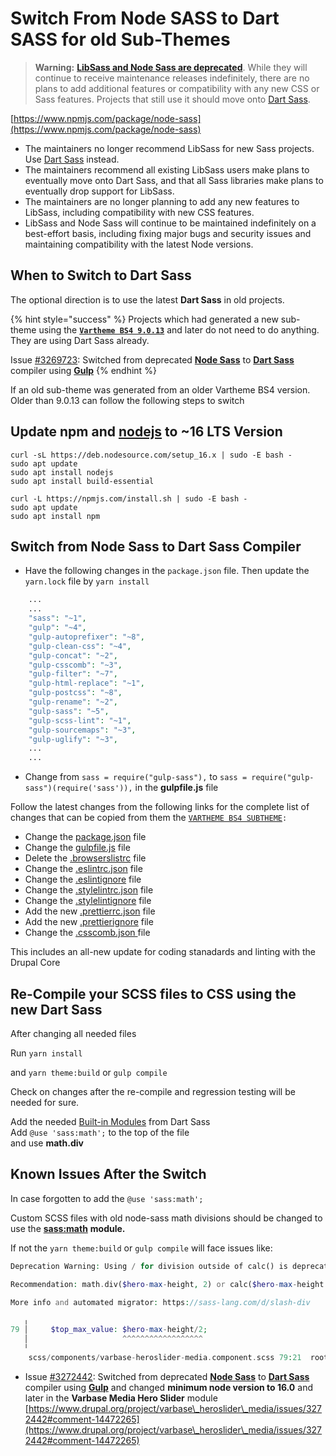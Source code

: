 # Switch From Node SASS to Dart SASS for old Sub-Themes



> **Warning:** [**LibSass and Node Sass are deprecated**](https://sass-lang.com/blog/libsass-is-deprecated). While they will continue to receive maintenance releases indefinitely, there are no plans to add additional features or compatibility with any new CSS or Sass features. Projects that still use it should move onto [Dart Sass](https://sass-lang.com/dart-sass).

[https://www.npmjs.com/package/node-sass](https://www.npmjs.com/package/node-sass)

* The maintainers no longer recommend LibSass for new Sass projects. Use [Dart Sass](https://sass-lang.com/dart-sass) instead.
* The maintainers recommend all existing LibSass users make plans to eventually move onto Dart Sass, and that all Sass libraries make plans to eventually drop support for LibSass.
* The maintainers are no longer planning to add any new features to LibSass, including compatibility with new CSS features.
* LibSass and Node Sass will continue to be maintained indefinitely on a best-effort basis, including fixing major bugs and security issues and maintaining compatibility with the latest Node versions.

## When to Switch to Dart Sass

The optional direction is to use the latest **Dart Sass** in old projects.

{% hint style="success" %}
Projects which had generated a new sub-theme using the [**`Vartheme BS4 9.0.13`**](https://www.drupal.org/project/vartheme\_bs4/releases/9.0.13) and later do not need to do anything. They are using Dart Sass already.



Issue [#3269723](https://www.drupal.org/i/3269723): Switched from deprecated [**Node Sass**](https://www.npmjs.com/package/node-sass) to [**Dart Sass**](https://sass-lang.com/dart-sass) compiler using [**Gulp**](https://www.npmjs.com/package/gulp)
{% endhint %}



If an old sub-theme was generated from an older Vartheme BS4 version. Older than 9.0.13 can follow the following steps to switch&#x20;

## **Update npm** and [**nodejs**](https://nodejs.org/en/) to \~16 LTS Version

```
curl -sL https://deb.nodesource.com/setup_16.x | sudo -E bash - 
sudo apt update
sudo apt install nodejs
sudo apt install build-essential

curl -L https://npmjs.com/install.sh | sudo -E bash -
sudo apt update
sudo apt install npm
```

## Switch from **Node Sas**s to **Dart Sass** Compiler

* Have the following changes in the `package.json` file. Then update the `yarn.lock` file by `yarn install`

```php
    ...
    ...
    "sass": "~1",
    "gulp": "~4",
    "gulp-autoprefixer": "~8",
    "gulp-clean-css": "~4",
    "gulp-concat": "~2",
    "gulp-csscomb": "~3",
    "gulp-filter": "~7",
    "gulp-html-replace": "~1",
    "gulp-postcss": "~8",
    "gulp-rename": "~2",
    "gulp-sass": "~5",
    "gulp-scss-lint": "~1",
    "gulp-sourcemaps": "~3",
    "gulp-uglify": "~3",
    ...
    ...
```

* Change from `sass = require("gulp-sass"),` to `sass = require("gulp-sass")(require('sass')),` in the **gulpfile.js** file

Follow the latest changes from the following links for the complete list of changes that can be copied from them the  [`VARTHEME BS4 SUBTHEME`](https://git.drupalcode.org/project/vartheme\_bs4/-/blob/9.0.13/VARTHEME\_BS4\_SUBTHEME)`:`&#x20;

* Change the [package.json](https://git.drupalcode.org/project/vartheme\_bs4/-/blob/9.0.13/VARTHEME\_BS4\_SUBTHEME/package.json) file
* Change the [gulpfile.js](https://git.drupalcode.org/project/vartheme\_bs4/-/blob/9.0.13/VARTHEME\_BS4\_SUBTHEME/gulpfile.js) file
* Delete the [.browserslistrc](https://git.drupalcode.org/project/vartheme\_bs4/-/blob/9.0.11/VARTHEME\_BS4\_SUBTHEME/.browserslistrc) file
* Change the [.eslintrc.json](https://git.drupalcode.org/project/vartheme\_bs4/-/blob/9.0.13/VARTHEME\_BS4\_SUBTHEME/.eslintrc.json) file
* Change the [.eslintignore](https://git.drupalcode.org/project/vartheme\_bs4/-/blob/9.0.13/VARTHEME\_BS4\_SUBTHEME/.eslintignore) file
* Change the [.stylelintrc.json](https://git.drupalcode.org/project/vartheme\_bs4/-/blob/9.0.13/VARTHEME\_BS4\_SUBTHEME/.stylelintrc.json) file
* Change the [.stylelintignore](https://git.drupalcode.org/project/vartheme\_bs4/-/blob/9.0.13/VARTHEME\_BS4\_SUBTHEME/.stylelintignore) file
* Add the new [.prettierrc.json](https://git.drupalcode.org/project/vartheme\_bs4/-/blob/9.0.13/VARTHEME\_BS4\_SUBTHEME/.prettierrc.json) file
* Add the new [.prettierignore](https://git.drupalcode.org/project/vartheme\_bs4/-/blob/9.0.13/VARTHEME\_BS4\_SUBTHEME/.prettierignore) file
* Change the [.csscomb.json ](https://git.drupalcode.org/project/vartheme\_bs4/-/blob/9.0.13/VARTHEME\_BS4\_SUBTHEME/.csscomb.json)file

This includes an all-new update for coding stanadards and linting with the Drupal Core

## Re-Compile your SCSS files to CSS using the new Dart Sass

After changing all needed files

Run `yarn install`

and `yarn theme:build` or `gulp compile`&#x20;

Check on changes after the re-compile and regression testing will be needed for sure.

Add the needed [Built-in Modules](https://sass-lang.com/documentation/modules) from Dart Sass\
Add `@use 'sass:math';` to the top of the file\
and use **math.div**

## Known Issues After the Switch

In case forgotten to add the `@use 'sass:math';`

Custom SCSS files with old node-sass math divisions should be changed to use the [**sass:math**](https://sass-lang.com/documentation/modules/math) **module.**

If not the `yarn theme:build` or `gulp compile` will face issues like:

```php
Deprecation Warning: Using / for division outside of calc() is deprecated and will be removed in Dart Sass 2.0.0.

Recommendation: math.div($hero-max-height, 2) or calc($hero-max-height / 2)

More info and automated migrator: https://sass-lang.com/d/slash-div

   ╷
79 │     $top_max_value: $hero-max-height/2;
   │                     ^^^^^^^^^^^^^^^^^^
   ╵
    scss/components/varbase-heroslider-media.component.scss 79:21  root stylesheet
```

* Issue [#3272442](https://www.drupal.org/project/varbase\_heroslider\_media/issues/3272442#comment-14472265): Switched from deprecated [**Node Sass**](https://www.npmjs.com/package/node-sass) to [**Dart Sass**](https://sass-lang.com/dart-sass) compiler using [**Gulp**](https://www.npmjs.com/package/gulp) and changed **minimum node version to 16.0** and later in the **Varbase Media Hero Slider** module  [https://www.drupal.org/project/varbase\_heroslider\_media/issues/3272442#comment-14472265](https://www.drupal.org/project/varbase\_heroslider\_media/issues/3272442#comment-14472265)

